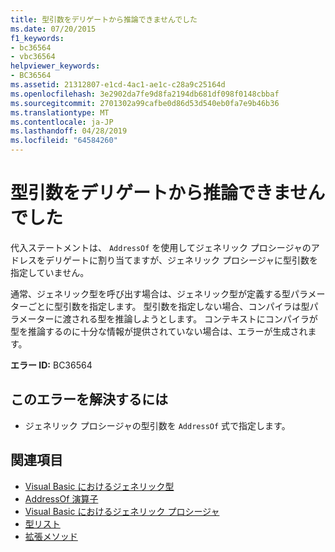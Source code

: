 ```yaml
---
title: 型引数をデリゲートから推論できませんでした
ms.date: 07/20/2015
f1_keywords:
- bc36564
- vbc36564
helpviewer_keywords:
- BC36564
ms.assetid: 21312807-e1cd-4ac1-ae1c-c28a9c25164d
ms.openlocfilehash: 3e2902da7fe9d8fa2194db681df098f0148cbbaf
ms.sourcegitcommit: 2701302a99cafbe0d86d53d540eb0fa7e9b46b36
ms.translationtype: MT
ms.contentlocale: ja-JP
ms.lasthandoff: 04/28/2019
ms.locfileid: "64584260"
---
```

# <a name="type-arguments-could-not-be-inferred-from-the-delegate"></a>型引数をデリゲートから推論できませんでした
代入ステートメントは、 `AddressOf` を使用してジェネリック プロシージャのアドレスをデリゲートに割り当てますが、ジェネリック プロシージャに型引数を指定していません。  
  
 通常、ジェネリック型を呼び出す場合は、ジェネリック型が定義する型パラメーターごとに型引数を指定します。 型引数を指定しない場合、コンパイラは型パラメーターに渡される型を推論しようとします。 コンテキストにコンパイラが型を推論するのに十分な情報が提供されていない場合は、エラーが生成されます。  
  
 **エラー ID:** BC36564  
  
## <a name="to-correct-this-error"></a>このエラーを解決するには  
  
- ジェネリック プロシージャの型引数を `AddressOf` 式で指定します。  
  
## <a name="see-also"></a>関連項目

- [Visual Basic におけるジェネリック型](../../../visual-basic/programming-guide/language-features/data-types/generic-types.md)
- [AddressOf 演算子](../../../visual-basic/language-reference/operators/addressof-operator.md)
- [Visual Basic におけるジェネリック プロシージャ](../../../visual-basic/programming-guide/language-features/data-types/generic-procedures.md)
- [型リスト](../../../visual-basic/language-reference/statements/type-list.md)
- [拡張メソッド](../../../visual-basic/programming-guide/language-features/procedures/extension-methods.md)
